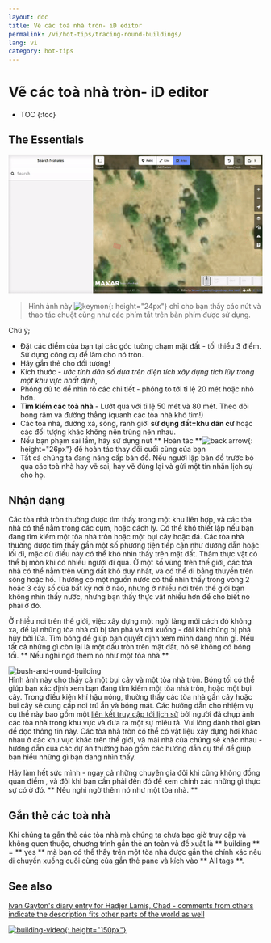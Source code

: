 ```yaml
---
layout: doc
title: Vẽ các toà nhà tròn- iD editor
permalink: /vi/hot-tips/tracing-round-buildings/
lang: vi
category: hot-tips
---
```


Vẽ các toà nhà tròn- iD editor
============

- TOC
{:toc}

The Essentials
----------

![Round Buildings][]  

> Hình ảnh này ![keymon]{: height="24px"} chỉ cho bạn thấy các nút và thao tác chuột cũng như các phím tắt trên bàn phím được sử dụng.  

Chú ý;  

- Đặt các điểm của bạn tại các góc tường chạm mặt đất - tối thiểu 3 điểm. Sử dụng công cụ để làm cho nó tròn.  
- Hãy gắn thẻ cho đối tượng!  
- Kích thước - *ước tính dân số dựa trên diện tích xây dựng tích lũy trong một khu vực nhất định*,  
- Phóng đủ to để nhìn rõ các chi tiết - phóng to tới tỉ lệ 20 mét hoặc nhỏ hơn.  
- **Tìm kiếm các toà nhà** - Lướt qua với tỉ lệ 50 mét và 80 mét. Theo dõi bóng râm và đường thẳng (quanh các tòa nhà khó tìm!)  
- Các toà nhà, đường xá, sông, ranh giới **sử dụng đất=khu dân cư** hoặc các đối tượng khác không nên trùng nên nhau.  
- Nếu bạn phạm sai lầm, hãy sử dụng nút ** Hoàn tác **![back arrow]{: height="26px"} để hoàn tác thay đổi cuối cùng của bạn  
- Tất cả chúng ta đang nâng cấp bản đồ. Nếu người lập bản đồ trước bỏ qua các toà nhà hay vẽ sai, hay vẽ đúng lại và gửi một tin nhắn lịch sự cho họ.  

Nhận dạng
---------------

Các tòa nhà tròn thường được tìm thấy trong một khu liên hợp, và các tòa nhà có thể nằm trong các cụm, hoặc cách ly. Có thể khó thiết lập nếu bạn đang tìm kiếm một tòa nhà tròn hoặc một bụi cây hoặc đá. Các tòa nhà thường được tìm thấy gần một số phương tiện tiếp cận như đường dẫn hoặc lối đi, mặc dù điều này có thể khó nhìn thấy trên mặt đất. Thảm thực vật có thể bị mòn khi có nhiều người đi qua. Ở một số vùng trên thế giới, các tòa nhà có thể nằm trên vùng đất khô duy nhất, và có thể đi bằng thuyền trên sông hoặc hồ. Thường có một nguồn nước có thể nhìn thấy trong vòng 2 hoặc 3 cây số của bất kỳ nơi ở nào, nhưng ở nhiều nơi trên thế giới bạn không nhìn thấy nước, nhưng bạn thấy thực vật nhiều hơn để cho biết nó phải ở đó.  

Ở nhiều nơi trên thế giới, việc xây dựng một ngôi làng mới cách đó không xa, để lại những tòa nhà cũ bị tàn phá và rơi xuống - đôi khi chúng bị phá hủy bởi lửa. Tìm bóng để giúp bạn quyết định xem mình đang nhìn gì. Nếu tất cả những gì còn lại là một dấu tròn trên mặt đất, nó sẽ không có bóng tối. ** Nếu nghi ngờ thêm nó như một tòa nhà.**  

![bush-and-round-building][]  
Hình ảnh này cho thấy cả một bụi cây và một tòa nhà tròn. Bóng tối có thể giúp bạn xác định xem bạn đang tìm kiếm một tòa nhà tròn, hoặc một bụi cây. Trong điều kiện khí hậu nóng, thường thấy các tòa nhà gần cây hoặc bụi cây sẽ cung cấp nơi trú ẩn và bóng mát. Các hướng dẫn cho nhiệm vụ cụ thể này bao gồm một [liên kết truy cập tới lịch sử](https://www.openstreetmap.org/user/IvanGayton/diary/38612) bởi người đã chụp ảnh các tòa nhà trong khu vực và đưa ra một sự miêu tả. Vui lòng dành thời gian để đọc thông tin này. Các tòa nhà tròn có thể có vật liệu xây dựng hơi khác nhau ở các khu vực khác trên thế giới, và mái nhà của chúng sẽ khác nhau - hướng dẫn của các dự án thường bao gồm các hướng dẫn cụ thể để giúp bạn hiểu những gì bạn đang nhìn thấy.  

Hãy làm hết sức mình - ngay cả những chuyên gia đôi khi cũng không đồng quan điểm , và đôi khi bạn cần phải đến đó để xem chính xác những gì thực sự có ở đó. ** Nếu nghi ngờ thêm nó như một tòa nhà. **  

Gắn thẻ các toà nhà
-------------

Khi chúng ta gắn thẻ các tòa nhà mà chúng ta chưa bao giờ truy cập và không quen thuộc, chương trình gắn thẻ an toàn và đề xuất là ** building ** = ** yes ** mà bạn có thể thấy trên một tòa nhà được gắn thẻ chính xác nếu di chuyển xuống cuối cùng của gắn thẻ pane và kích vào ** All tags **.

See also  
---------

[Ivan Gayton's diary entry for Hadjer Lamis, Chad - comments from others indicate the description fits other parts of the world as well](https://www.openstreetmap.org/user/IvanGayton/diary/38612)

[![building-video]{: height="150px"}](https://www.youtube.com/watch?v=VPJz-AucqF4&index=7&list=PLb9506_-6FMHZ3nwn9heri3xjQKrSq1hN "Humanitarian OpenStreetMap Team Tutorial Videos - Adding a Building to OpenStreetMap")  


[keymon]:/images/hot-tips/keymon.png
[Round Buildings]: /images/hot-tips/round_building.gif "Demonstration of mapping a round building"
[bush-and-round-building]: /images/hot-tips/bush-and-round-building.png "Round building next to a bush"
[back arrow]: /images/beginner/back-arrow.png "Undo"
[building-video]: /images/hot-tips/building-video.png "Humanitarian OpenStreetMap Team Tutorial Videos - Adding a Building to OpenStreetMap"